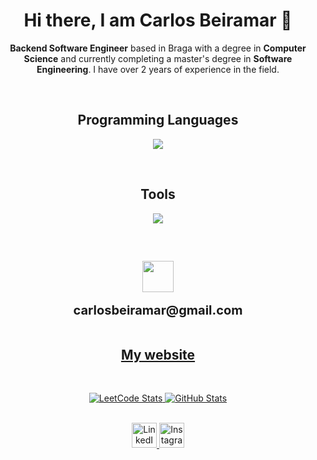 <div align="center">
  <h1>Hi there, I am Carlos Beiramar 👋</h1>
</div>

<p align=center>
<b>Backend Software Engineer</b> based in Braga with a degree in <b>Computer Science</b> and currently completing a master's degree in <b>Software Engineering</b>.
I have over 2 years of experience in the field.
</p>

<br>

<div align="center">
  <h2>Programming Languages</h2>
</div>

<p align="center">
  <img src="https://skillicons.dev/icons?i=py,haskell,java,react,kotlin,c,nodejs,mysql,postgres,mongodb,elixir&theme=dark"/>
</p>

<br>

<div align="center">
  <h2>Tools</h2>
</div>

<p align="center">
  <img src="https://skillicons.dev/icons?i=git,github,githubactions,jenkins,docker,kubernetes,vscode,aws,clion,django,flask,figma,gradle,latex,materialui&theme=dark"/>
</p>

<br>

<div align="center">
  <h2>
  <img src="https://skillicons.dev/icons?i=gmail&theme=dark" width="50" height="50" style="vertical-align: middle;" />
  </h2>
  <span style="font-size:20px;"><b>   carlosbeiramar@gmail.com</b></span>
</div>

<br>

<div align="center">
  <a href="https://carlosbeiramar.github.io/portfolio/">
    <h2>My website</h2>
  </a>
</div>

<br>

<p align="center">
  <a href="https://leetcard.jacoblin.cool/CarlosBeiramar">
    <img src="https://leetcard.jacoblin.cool/CarlosBeiramar" alt="LeetCode Stats" />
  </a>
  <a href="https://github.com/carlosbeiramar">
    <img src="https://github-readme-stats.vercel.app/api?username=carlosbeiramar&theme=chartreuse-dark&border_radius=10" alt="GitHub Stats" />
  </a>
</p>

<br>

<div align="center">
  <a href="https://linkedin.com/in/carlosbeiramar">
    <img src="https://skillicons.dev/icons?i=linkedin&theme=dark" alt="LinkedIn" width="40" style="cursor: pointer;" />
  </a>
  <a href="https://instagram.com/carlosbeiramar">
    <img src="https://skillicons.dev/icons?i=instagram&theme=light" alt="Instagram" width="40" style="cursor: pointer;" />
  </a>
</div>
